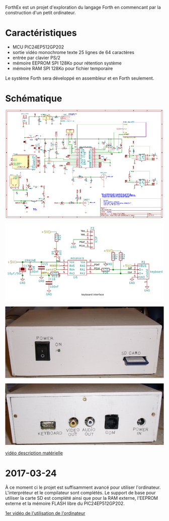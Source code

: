 ﻿ForthEx est un projet d'exploration du langage Forth en commencant par la construction d'un petit ordinateur.

Caractéristiques
=================
 * MCU PIC24EP512GP202
 * sortie vidéo monochrome texte 25 lignes de 64 caractères
 * entrée par clavier PS/2
 * mémoire EEPROM SPI 128Ko pour rétention système
 * mémoire RAM SPI  128Ko pour fichier temporaire
 
 Le système Forth sera développé en assembleur et en Forth seulement.
 
Schématique
===========

![circuit principal](/docs/html/img/forthex_schematic.png)

![interface clavier](/docs/html/img/forthex_schematic_ps2.png)

![boitier avant](/docs/html/img/boitier_face.png)

![boitier arrière](/docs/html/img/boitier_arriere.png)

[vidéo description matérielle](https://youtu.be/hgAJy2Itfcw)

2017-03-24
==========

À ce moment ci le projet est suffisamment avancé pour utiliser l'ordinateur. L'interpréteur et le compilateur sont complétés. Le support de base pour
utiliser la carte SD est complété ainsi que pour la RAM externe, l'EEPROM externe et la mémoire FLASH libre du PIC24EP512GP202. 

[1er vidéo de l'utilisation de l'ordinateur](https://youtu.be/jwFQXd6zAQ0)
